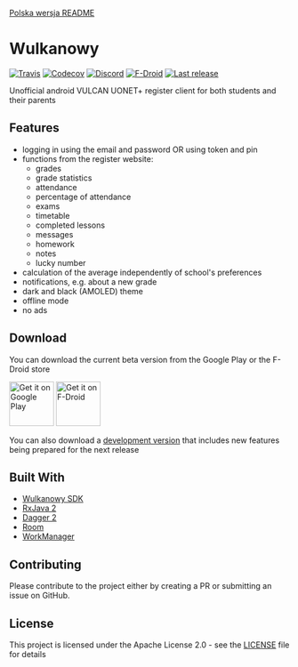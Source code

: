 [Polska wersja README](README.md)

# Wulkanowy
[![Travis](https://img.shields.io/travis/com/wulkanowy/wulkanowy/master.svg?style=flat-square)](https://travis-ci.com/wulkanowy/wulkanowy)
[![Codecov](https://img.shields.io/codecov/c/github/wulkanowy/wulkanowy/master.svg?style=flat-square)](https://codecov.io/gh/wulkanowy/wulkanowy)
[![Discord](https://img.shields.io/discord/390889354199040011.svg?style=flat-square)](https://discord.gg/vccAQBr)
[![F-Droid](https://img.shields.io/f-droid/v/io.github.wulkanowy.svg?style=flat-square)](https://f-droid.org/packages/io.github.wulkanowy/)
[![Last release](https://img.shields.io/github/release/wulkanowy/wulkanowy.svg?logo=github&style=flat-square)](https://github.com/wulkanowy/wulkanowy/releases)

Unofficial android VULCAN UONET+ register client for both students and their parents

## Features

* logging in using the email and password OR using token and pin
* functions from the register website:
    * grades
    * grade statistics
    * attendance
    * percentage of attendance
    * exams
    * timetable
    * completed lessons
    * messages
    * homework
    * notes
    * lucky number
* calculation of the average independently of school's preferences
* notifications, e.g. about a new grade
* dark and black (AMOLED) theme
* offline mode
* no ads

## Download

You can download the current beta version from the Google Play or the F-Droid store

[<img src="https://play.google.com/intl/en_us/badges/images/generic/en_badge_web_generic.png"
      alt="Get it on Google Play"
      height="80">](https://play.google.com/store/apps/details?id=io.github.wulkanowy)
[<img src="https://fdroid.gitlab.io/artwork/badge/get-it-on.png"
    alt="Get it on F-Droid"
    height="80">](https://f-droid.org/packages/io.github.wulkanowy/)
    
You can also download a [development version](https://wulkanowy.github.io/#download) that includes new features being prepared for the next release

## Built With


* [Wulkanowy SDK](https://github.com/wulkanowy/sdk)
* [RxJava 2](https://github.com/ReactiveX/RxJava)
* [Dagger 2](https://github.com/google/dagger)
* [Room](https://developer.android.com/topic/libraries/architecture/room)
* [WorkManager](https://developer.android.com/topic/libraries/architecture/workmanager) 

## Contributing

Please contribute to the project either by creating a PR or submitting an issue on GitHub.

## License

This project is licensed under the Apache License 2.0 - see the [LICENSE](LICENSE) file for details

